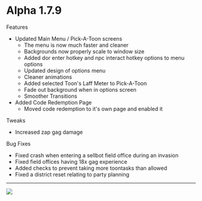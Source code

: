Alpha 1.7.9
=======
Features
- Updated Main Menu / Pick-A-Toon screens
    - The menu is now much faster and cleaner
    - Backgrounds now properly scale to window size
    - Added dor enter hotkey and npc interact hotkey options to menu options
    - Updated design of options menu
    - Cleaner animations
    - Added selected Toon's Laff Meter to Pick-A-Toon
    - Fade out background when in options screen
    - Smoother Transitions
- Added Code Redemption Page
    - Moved code redemption to it's own page and enabled it

Tweaks
- Increased zap gag damage

Bug Fixes
- Fixed crash when entering a sellbot field office during an invasion
- Fixed field offices having 18x gag experience
- Added checks to prevent taking more toontasks than allowed
- Fixed a district reset relating to party planning

----

![](https://i.imgur.com/4MEINgz.png)
